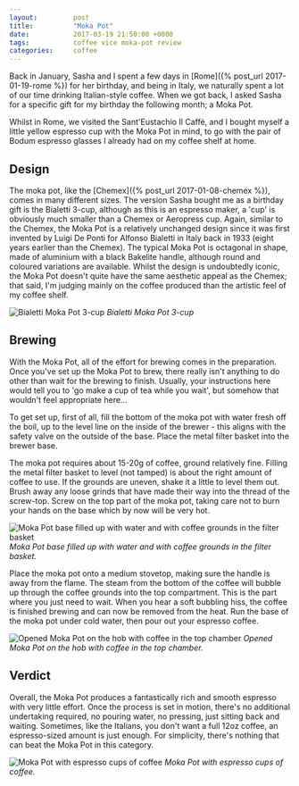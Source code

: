 ```yaml
---
layout:         post
title:          "Moka Pot"
date:           2017-03-19 21:50:00 +0000
tags:           coffee vice moka-pot review
categories:     coffee
---
```


Back in January, Sasha and I spent a few days in [Rome]({% post_url 2017-01-19-rome %}) for her birthday, and being in Italy, we naturally spent a lot of our time drinking Italian-style coffee. When we got back, I asked Sasha for a specific gift for my birthday the following month; a Moka Pot.

<!-- Read More -->

Whilst in Rome, we visited the Sant'Eustachio Il Caffè, and I bought myself a little yellow espresso cup with the Moka Pot in mind, to go with the pair of Bodum espresso glasses I already had on my coffee shelf at home.

## Design

The moka pot, like the [Chemex]({% post_url 2017-01-08-chemex %}), comes in many different sizes. The version Sasha bought me as a birthday gift is the Bialetti 3-cup, although as this is an espresso maker, a 'cup' is obviously much smaller than a Chemex or Aeropress cup. Again, similar to the Chemex, the Moka Pot is a relatively unchanged design since it was first invented by Luigi De Ponti for Alfonso Bialetti in Italy back in 1933 (eight years earlier than the Chemex). The typical Moka Pot is octagonal in shape, made of aluminium with a black Bakelite handle, although round and coloured variations are available. Whilst the design is undoubtedly iconic, the Moka Pot doesn't quite have the same aesthetic appeal as the Chemex; that said, I'm judging mainly on the coffee produced than the artistic feel of my coffee shelf. 

![Bialetti Moka Pot 3-cup]({{site.baseurl}}/assets/img/moka-pot-design.jpg)
*Bialetti Moka Pot 3-cup*

## Brewing

With the Moka Pot, all of the effort for brewing comes in the preparation. Once you've set up the Moka Pot to brew, there really isn't anything to do other than wait for the brewing to finish. Usually, your instructions here would tell you to 'go make a cup of tea while you wait', but somehow that wouldn't feel appropriate here...

To get set up, first of all, fill the bottom of the moka pot with water fresh off the boil, up to the level line on the inside of the brewer - this aligns with the safety valve on the outside of the base. Place the metal filter basket into the brewer base.

The moka pot requires about 15-20g of coffee, ground relatively fine. Filling the metal filter basket to level (not tamped) is about the right amount of coffee to use. If the grounds are uneven, shake it a little to level them out. Brush away any loose grinds that have made their way into the thread of the screw-top. Screw on the top part of the moka pot, taking care not to burn your hands on the base which by now will be very hot.

![Moka Pot base filled up with water and with coffee grounds in the filter basket]({{site.baseurl}}/assets/img/moka-pot-base.jpg)
*Moka Pot base filled up with water and with coffee grounds in the filter basket.*

Place the moka pot onto a medium stovetop, making sure the handle is away from the flame. The steam from the bottom of the coffee will bubble up through the coffee grounds into the top compartment. This is the part where you just need to wait. When you hear a soft bubbling hiss, the coffee is finished brewing and can now be removed from the heat. Run the base of the moka pot under cold water, then pour out your espresso coffee.

![Opened Moka Pot on the hob with coffee in the top chamber]({{site.baseurl}}/assets/img/moka-pot-hob.jpg)
*Opened Moka Pot on the hob with coffee in the top chamber.*

## Verdict

Overall, the Moka Pot produces a fantastically rich and smooth espresso with very little effort. Once the process is set in motion, there's no additional undertaking required, no pouring water, no pressing, just sitting back and waiting. Sometimes, like the Italians, you don't want a full 12oz coffee, an espresso-sized amount is just enough. For simplicity, there's nothing that can beat the Moka Pot in this category.

![Moka Pot with espresso cups of coffee]({{site.baseurl}}/assets/img/moka-pot-espresso.jpg)
*Moka Pot with espresso cups of coffee.*

<p class="emphasis"><i class="fa fa-star" aria-hidden="true"></i><i class="fa fa-star" aria-hidden="true"></i><i class="fa fa-star" aria-hidden="true"></i><i class="fa fa-star" aria-hidden="true"></i><i class="fa fa-star-o" aria-hidden="true"></i></p>
